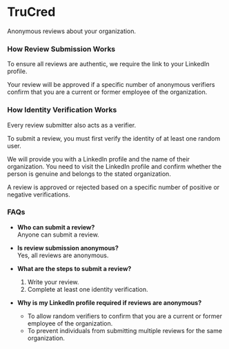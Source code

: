 # TruCred
Anonymous reviews about your organization.

### How Review Submission Works
To ensure all reviews are authentic, we require the link to your LinkedIn profile.

Your review will be approved if a specific number of anonymous verifiers confirm that you are a current or former employee of the organization.

### How Identity Verification Works
Every review submitter also acts as a verifier.

To submit a review, you must first verify the identity of at least one random user. 

We will provide you with a LinkedIn profile and the name of their organization. You need to visit the LinkedIn profile and confirm whether the person is genuine and belongs to the stated organization.

A review is approved or rejected based on a specific number of positive or negative verifications.

### FAQs
- **Who can submit a review?**  
  Anyone can submit a review.

- **Is review submission anonymous?**  
  Yes, all reviews are anonymous.

- **What are the steps to submit a review?**  
  1. Write your review.  
  2. Complete at least one identity verification.

- **Why is my LinkedIn profile required if reviews are anonymous?**  
  - To allow random verifiers to confirm that you are a current or former employee of the organization.  
  - To prevent individuals from submitting multiple reviews for the same organization.